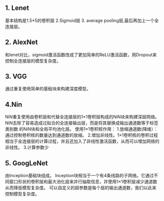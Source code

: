 ## 1. Lenet
基本结构是1.5*5的卷积层 2.Sigmoid层 3. average pooling层,最后再加上一个全连接层。
## 2. AlexNet
和lenet对比，sigmoid激活函数改成了更加简单的ReLU激活函数，用Dropout来控制全连接层的模型复杂度。
## 3. VGG
通过重复使⽤简单的基础块来构建深度模型。
## 4.Nin
NiN重复使⽤由卷积层和代替全连接层的1×1卷积层构成的NiN块来构建深层⽹络。
NiN去除了容易造成过拟合的全连接输出层，而是将其替换成输出通道数等于标签类别数 的NiN块和全局平均池化层。
使用1×1卷积核作用：
1.放缩通道数(降维）：通过控制卷积核的数量达到通道数的放缩。
2.增加非线性。1×1卷积核的卷积过程相当于全连接层的计算过程，并且还加入了非线性激活函数，从而可以增加网络的非线性。
3.计算参数少
## 5. GoogLeNet
由Inception基础块组成。
Inception块相当于⼀个有4条线路的⼦⽹络。它通过不同窗口形状的卷积层和最⼤池化层来并⾏抽取信息，并使⽤1×1卷积层减少通道数从而降低模型复杂度。
可以⾃定义的超参数是每个层的输出通道数，我们以此来控制模型复杂度。


